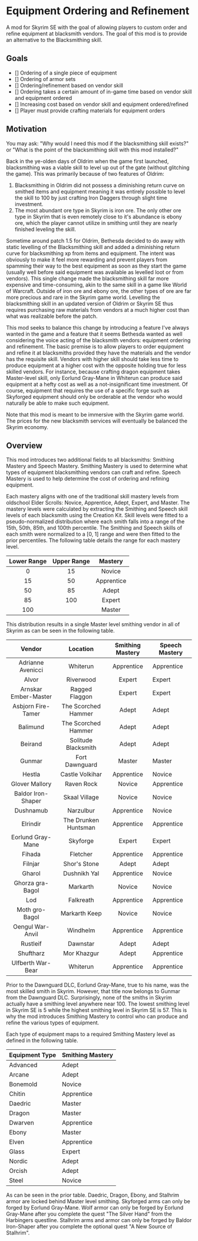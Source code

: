 # Equipment Ordering and Refinement
A mod for Skyrim SE with the goal of allowing players to custom order and refine equipment at blacksmith vendors. The goal of this mod is to provide an alternative to the Blacksmithing skill.


## Goals
- [] Ordering of a single piece of equipment
- [] Ordering of armor sets
- [] Ordering/refinement based on vendor skill
- [] Ordering takes a certain amount of in-game time based on vendor skill and equipment ordered
- [] Increasing cost based on vendor skill and equipment ordered/refined
- [] Player must provide crafting materials for equipment orders


## Motivation
You may ask: "Why would I need this mod if the blacksmithing skill exists?" or "What is the point of the blacksmithing skill with this mod installed?" 


Back in the ye-olden days of Oldrim when the game first launched, blacksmithing was a viable skill to level up out of the gate (without glitching the game). This was primarily because of two features of Oldrim:
1. Blacksmithing in Oldrim did not possess a diminishing return curve on smithed items and equipment meaning it was entirely possible to level the skill to 100 by just crafting Iron Daggers through slight time investment.
2. The most abundant ore type in Skyrim is iron ore. The only other ore type in Skyrim that is even remotely close to it's abundance is ebony ore, which the player cannot utilize in smithing until they are nearly finished leveling the skill.


Sometime around patch 1.5 for Oldrim, Bethesda decided to do away with static levelling of the Blacksmithing skill and added a diminishing return curve for blacksmithing xp from items and equipment. The intent was obviously to make it feel more rewarding and prevent players from spamming their way to the best equipment as soon as they start the game (usually well before said equipment was available as levelled loot or from vendors). This single change made the blacksmithing skill far more expensive and time-consuming, akin to the same skill in a game like World of Warcraft. Outside of iron ore and ebony ore, the other types of ore are far more precious and rare in the Skyrim game world. Levelling the blacksmithing skill in an updated version of Oldrim or Skyrim SE thus requires purchasing raw materials from vendors at a much higher cost than what was realizable before the patch.


This mod seeks to balance this change by introducing a feature I've always wanted in the game and a feature that it seems Bethesda wanted as well considering the voice acting of the blacksmith vendors: equipment ordering and refinement. The basic premise is to allow players to order equipment and refine it at blacksmiths provided they have the materials and the vendor has the requisite skill. Vendors with higher skill should take less time to produce equipment at a higher cost with the opposite holding true for less skilled vendors. For instance, because crafting dragon equipment takes Master-level skill, only Eorlund Gray-Mane in Whiterun can produce said equipment at a hefty cost as well as a not-insignificant time investment. Of course, equipment that requires the use of a specific forge such as Skyforged equipment should only be orderable at the vendor who would naturally be able to make such equipment.


Note that this mod is meant to be immersive with the Skyrim game world. The prices for the new blacksmith services will eventually be balanced the Skyrim economy.


## Overview
This mod introduces two additional fields to all blacksmiths: Smithing Mastery and Speech Mastery. Smithing Mastery is used to determine what types of equipment blacksmithing vendors can craft and refine. Speech Mastery is used to help determine the cost of ordering and refining equipment. 


Each mastery aligns with one of the traditional skill mastery levels from oldschool Elder Scrolls: Novice, Apprentice, Adept, Expert, and Master. The mastery levels were calculated by extracting the Smithing and Speech skill levels of each blacksmith using the Creation Kit. Skill levels were fitted to a pseudo-normalized distribution where each smith falls into a range of the 15th, 50th, 85th, and 100th percentile. The Smithing and Speech skills of each smith were normalized to a [0, 1] range and were then fitted to the prior percentiles. The following table details the range for each mastery level.


| Lower Range | Upper Range |   Mastery  |
|:-----------:|:-----------:|:----------:|
|      0      |      15     |   Novice   |
|      15     |      50     | Apprentice |
|      50     |      85     |    Adept   |
|      85     |     100     |   Expert   |
|     100     |             |   Master   |


This distribution results in a single Master level smithing vendor in all of Skyrim as can be seen in the following table.


|         Vendor         |       Location       | Smithing Mastery | Speech Mastery |
|:----------------------:|:--------------------:|:----------------:|----------------|
|    Adrianne Avenicci   |       Whiterun       |    Apprentice    |   Apprentice   |
|          Alvor         |       Riverwood      |      Expert      |     Expert     |
| Arnskar   Ember-Master |    Ragged Flaggon    |      Expert      |     Expert     |
|   Asbjorn Fire-Tamer   |  The Scorched Hammer |       Adept      |      Adept     |
|        Balimund        |  The Scorched Hammer |       Adept      |      Adept     |
|         Beirand        |  Solitude Blacksmith |       Adept      |      Adept     |
|         Gunmar         |    Fort Dawnguard    |      Master      |     Master     |
|         Hestla         |    Castle Volkihar   |    Apprentice    |     Novice     |
|     Glover Mallory     |      Raven Rock      |      Novice      |   Apprentice   |
|   Baldor Iron-Shaper   |     Skaal Village    |      Novice      |     Novice     |
|        Dushnamub       |       Narzulbur      |    Apprentice    |     Novice     |
|        Elrindir        | The Drunken Huntsman |    Apprentice    |   Apprentice   |
|    Eorlund Gray-Mane   |       Skyforge       |      Expert      |     Expert     |
|         Fihada         |       Fletcher       |    Apprentice    |   Apprentice   |
|         Filnjar        |     Shor's Stone     |       Adept      |      Adept     |
|         Gharol         |     Dushnikh Yal     |    Apprentice    |     Novice     |
|    Ghorza gra-Bagol    |       Markarth       |      Novice      |     Novice     |
|           Lod          |       Falkreath      |    Apprentice    |   Apprentice   |
|     Moth gro-Bagol     |     Markarth Keep    |      Novice      |     Novice     |
|    Oengul War-Anvil    |       Windhelm       |    Apprentice    |   Apprentice   |
|        Rustleif        |       Dawnstar       |       Adept      |      Adept     |
|        Shuftharz       |      Mor Khazgur     |       Adept      |   Apprentice   |
|    Ulfberth War-Bear   |       Whiterun       |    Apprentice    |   Apprentice   |


Prior to the Dawnguard DLC, Eorlund Gray-Mane, true to his name, was the most skilled smith in Skyrim. However, that title now belongs to Gunmar from the Dawnguard DLC. Surprisingly, none of the smiths in Skyrim actually have a smithing level anywhere near 100. The lowest smithing level in Skyrim SE is 5 while the highest smithing level in Skyrim SE is 57. This is why the mod introduces Smithing Mastery to control who can produce and refine the various types of equipment. 


Each type of equipment maps to a required Smithing Mastery level as defined in the following table.


| Equipment Type | Smithing Mastery |
|----------------|------------------|
| Advanced       | Adept            |
| Arcane         | Adept            |
| Bonemold       | Novice           |
| Chitin         | Apprentice       |
| Daedric        | Master           |
| Dragon         | Master           |
| Dwarven        | Apprentice       |
| Ebony          | Master           |
| Elven          | Apprentice       |
| Glass          | Expert           |
| Nordic         | Adept            |
| Orcish         | Adept            |
| Steel          | Novice           |


As can be seen in the prior table. Daedric, Dragon, Ebony, and Stalhrim armor are locked behind Master level smithing. Skyforged arms can only be forged by Eorlund Gray-Mane. Wolf armor can only be forged by Eorlund Gray-Mane after you complete the quest "The Silver Hand" from the Harbingers questline. Stalhrim arms and armor can only be forged by Baldor Iron-Shaper after you complete the optional quest "A New Source of Stalhrim".
